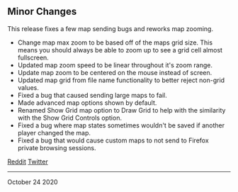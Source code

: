 ## Minor Changes

This release fixes a few map sending bugs and reworks map zooming.

- Change map max zoom to be based off of the maps grid size. This means you should always be able to zoom up to see a grid cell almost fullscreen.
- Updated map zoom speed to be linear throughout it's zoom range.
- Update map zoom to be centered on the mouse instead of screen.
- Updated map grid from file name functionality to better reject non-grid values.
- Fixed a bug that caused sending large maps to fail.
- Made advanced map options shown by default.
- Renamed Show Grid map option to Draw Grid to help with the similarity with the Show Grid Controls option.
- Fixed a bug where map states sometimes wouldn't be saved if another player changed the map.
- Fixed a bug that would cause custom maps to not send to Firefox private browsing sessions.

[Reddit](https://www.reddit.com/r/OwlbearRodeo/comments/jgy0bx/beta_v161_release_map_sending_fixes_and_zoom/)
[Twitter](https://twitter.com/owlbearrodeo/status/1319777966176391168?s=21)

---

October 24 2020
